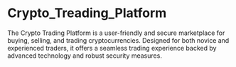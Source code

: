 # Crypto_Treading_Platform
The Crypto Trading Platform is a user-friendly and secure marketplace for buying, selling, and trading cryptocurrencies. Designed for both novice and experienced traders, it offers a seamless trading experience backed by advanced technology and robust security measures.
